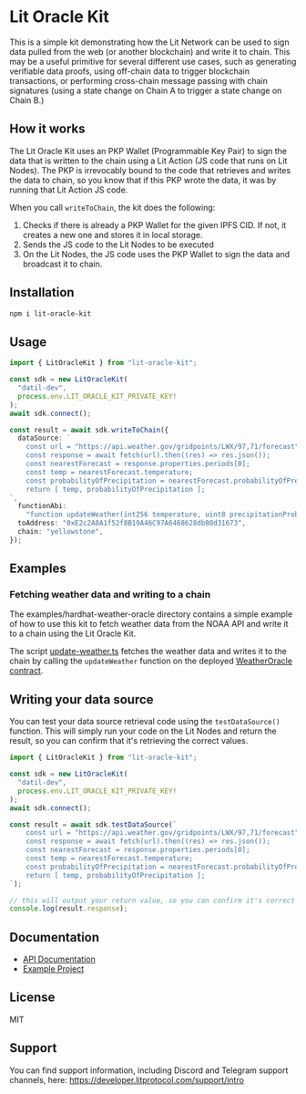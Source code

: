 # Lit Oracle Kit

This is a simple kit demonstrating how the Lit Network can be used to sign data pulled from the web (or another blockchain) and write it to chain. This may be a useful primitive for several different use cases, such as generating verifiable data proofs, using off-chain data to trigger blockchain transactions, or performing cross-chain message passing with chain signatures (using a state change on Chain A to trigger a state change on Chain B.)

## How it works

The Lit Oracle Kit uses an PKP Wallet (Programmable Key Pair) to sign the data that is written to the chain using a Lit Action (JS code that runs on Lit Nodes). The PKP is irrevocably bound to the code that retrieves and writes the data to chain, so you know that if this PKP wrote the data, it was by running that Lit Action JS code.

When you call `writeToChain`, the kit does the following:

1. Checks if there is already a PKP Wallet for the given IPFS CID. If not, it creates a new one and stores it in local storage.
2. Sends the JS code to the Lit Nodes to be executed
3. On the Lit Nodes, the JS code uses the PKP Wallet to sign the data and broadcast it to chain.

## Installation

```bash
npm i lit-oracle-kit
```

## Usage

```ts
import { LitOracleKit } from "lit-oracle-kit";

const sdk = new LitOracleKit(
  "datil-dev",
  process.env.LIT_ORACLE_KIT_PRIVATE_KEY!
);
await sdk.connect();

const result = await sdk.writeToChain({
  dataSource: `
    const url = "https://api.weather.gov/gridpoints/LWX/97,71/forecast";
    const response = await fetch(url).then((res) => res.json());
    const nearestForecast = response.properties.periods[0];
    const temp = nearestForecast.temperature;
    const probabilityOfPrecipitation = nearestForecast.probabilityOfPrecipitation.value || 0;
    return [ temp, probabilityOfPrecipitation ];
`,
  functionAbi:
    "function updateWeather(int256 temperature, uint8 precipitationProbability) external",
  toAddress: "0xE2c2A8A1f52f8B19A46C97A6468628db80d31673",
  chain: "yellowstone",
});
```

## Examples

### Fetching weather data and writing to a chain

The examples/hardhat-weather-oracle directory contains a simple example of how to use this kit to fetch weather data from the NOAA API and write it to a chain using the Lit Oracle Kit.

The script [update-weather.ts](./examples/hardhat-weather-oracle/scripts/update-weather.ts) fetches the weather data and writes it to the chain by calling the `updateWeather` function on the deployed [WeatherOracle contract](./examples/hardhat-weather-oracle/contracts/WeatherOracle.sol).

## Writing your data source

You can test your data source retrieval code using the `testDataSource()` function. This will simply run your code on the Lit Nodes and return the result, so you can confirm that it's retrieving the correct values.

```ts
import { LitOracleKit } from "lit-oracle-kit";

const sdk = new LitOracleKit(
  "datil-dev",
  process.env.LIT_ORACLE_KIT_PRIVATE_KEY!
);
await sdk.connect();

const result = await sdk.testDataSource(`
    const url = "https://api.weather.gov/gridpoints/LWX/97,71/forecast";
    const response = await fetch(url).then((res) => res.json());
    const nearestForecast = response.properties.periods[0];
    const temp = nearestForecast.temperature;
    const probabilityOfPrecipitation = nearestForecast.probabilityOfPrecipitation.value || 0;
    return [ temp, probabilityOfPrecipitation ];
`);

// this will output your return value, so you can confirm it's correct
console.log(result.response);
```

## Documentation

- [API Documentation](https://lit-protocol.github.io/lit-oracle-kit/)
- [Example Project](./examples/hardhat-weather-oracle/)

## License

MIT

## Support

You can find support information, including Discord and Telegram support channels, here: https://developer.litprotocol.com/support/intro

